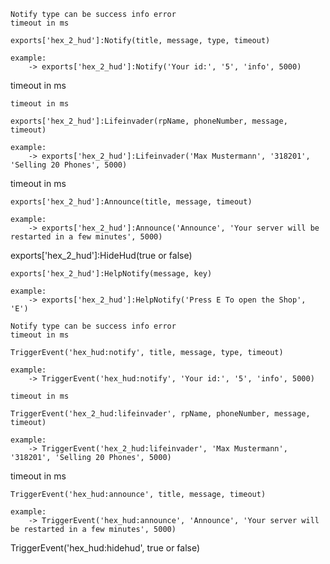 <!-- exports client side only -->

<!-- NOTIFY -->
    Notify type can be success info error
    timeout in ms

    exports['hex_2_hud']:Notify(title, message, type, timeout)

    example:
        -> exports['hex_2_hud']:Notify('Your id:', '5', 'info', 5000)

timeout in ms

<!-- Lifeinvader -->
    timeout in ms

    exports['hex_2_hud']:Lifeinvader(rpName, phoneNumber, message, timeout)

    example:
        -> exports['hex_2_hud']:Lifeinvader('Max Mustermann', '318201', 'Selling 20 Phones', 5000)

timeout in ms

<!-- ANNOUNCE -->
    exports['hex_2_hud']:Announce(title, message, timeout)

    example:
        -> exports['hex_2_hud']:Announce('Announce', 'Your server will be restarted in a few minutes', 5000)

<!-- HIDE HUD -->

exports['hex_2_hud']:HideHud(true or false)

<!-- HELP NOTIFY -->
    exports['hex_2_hud']:HelpNotify(message, key)

    example:
        -> exports['hex_2_hud']:HelpNotify('Press E To open the Shop', 'E')

<!-- Client and Server events -->

<!-- NOTIFY -->
    Notify type can be success info error
    timeout in ms

    TriggerEvent('hex_hud:notify', title, message, type, timeout)

    example:
        -> TriggerEvent('hex_hud:notify', 'Your id:', '5', 'info', 5000)

<!-- Lifeinvader -->
    timeout in ms

    TriggerEvent('hex_2_hud:lifeinvader', rpName, phoneNumber, message, timeout)

    example:
        -> TriggerEvent('hex_2_hud:lifeinvader', 'Max Mustermann', '318201', 'Selling 20 Phones', 5000)

timeout in ms

<!-- ANNOUNCE -->
    TriggerEvent('hex_hud:announce', title, message, timeout)

    example:
        -> TriggerEvent('hex_hud:announce', 'Announce', 'Your server will be restarted in a few minutes', 5000)

<!-- HIDE HUD -->

TriggerEvent('hex_hud:hidehud', true or false)